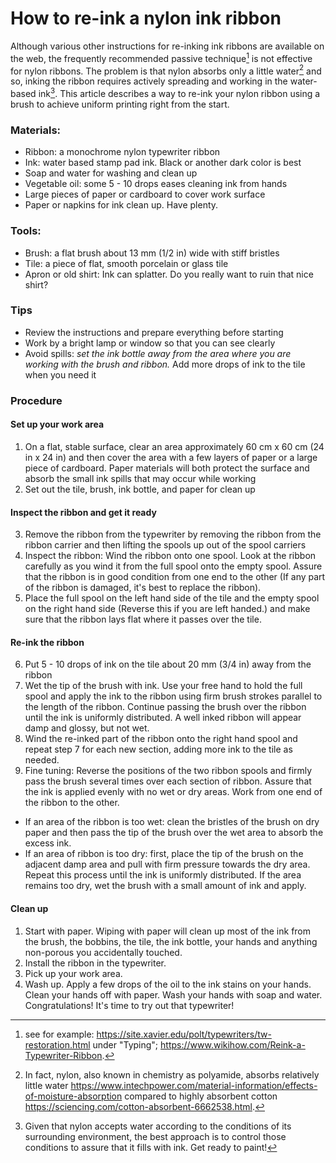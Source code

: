 # How to re-ink a nylon ink ribbon  

Although various other instructions for re-inking ink ribbons are available on the web, the frequently recommended passive technique[^1] is not effective for nylon ribbons. The problem is that nylon absorbs only a little water[^2] and so, inking the ribbon requires actively spreading and working in the water-based ink[^3]. This article describes a way to re-ink your nylon ribbon using a brush to achieve uniform printing right from the start.  

### Materials:  

* Ribbon: a monochrome nylon typewriter ribbon  
* Ink: water based stamp pad ink. Black or another dark color is best  
* Soap and water for washing and clean up  
* Vegetable oil: some 5 - 10 drops eases cleaning ink from hands  
* Large pieces of paper or cardboard to cover work surface  
* Paper or napkins for ink clean up. Have plenty.  

### Tools:  

* Brush: a flat brush about 13 mm (1/2 in) wide with stiff bristles  
* Tile: a piece of flat, smooth porcelain or glass tile  
* Apron or old shirt: Ink can splatter. Do you really want to ruin that nice shirt?

### Tips  

* Review the instructions and prepare everything before starting  
* Work by a bright lamp or window so that you can see clearly  
* Avoid spills: *set the ink bottle away from the area where you are working with the brush and ribbon.* Add more drops of ink to the tile when you need it  

### Procedure  

#### Set up your work area  

1. On a flat, stable surface, clear an area approximately 60 cm x 60 cm (24 in x 24 in) and then cover the area with a few layers of paper or a large piece of cardboard. Paper materials will both protect the surface and absorb  the small ink spills that may occur while working  
2. Set out the tile, brush, ink bottle, and paper for clean up  

#### Inspect the ribbon and get it ready  

3. Remove the ribbon from the typewriter by removing the ribbon from the ribbon carrier and then lifting the spools up out of the spool carriers  
4. Inspect the ribbon: Wind the ribbon onto one spool. Look at the ribbon carefully as you wind it from the full spool onto the empty spool. Assure that the ribbon is in good condition from one end to the other (If any part of the ribbon is damaged, it's best to replace the ribbon).  
5. Place the full spool on the left hand side of the tile and the empty spool on the right hand side (Reverse this if you are left handed.) and make sure that the ribbon lays flat where it passes over the tile.  

#### Re-ink the ribbon  

6. Put 5 - 10 drops of ink on the tile about 20 mm (3/4 in) away from the ribbon  
7. Wet the tip of the brush with ink. Use your free hand to hold the full spool and apply the ink to the ribbon using firm brush strokes parallel to the length of the ribbon. Continue passing the brush over the ribbon until the ink is uniformly distributed. A well inked ribbon will appear damp and glossy, but not wet.  
8. Wind the re-inked part of the ribbon onto the right hand spool and repeat step 7 for each new section, adding more ink to the tile as needed.  
9. Fine tuning: Reverse the positions of the two ribbon spools and firmly pass the brush several times over each section of ribbon. Assure that the ink is applied evenly with no wet or dry areas. Work from one end of the ribbon to the other.  

* If an area of the ribbon is too wet: clean the bristles of the brush on dry paper and then pass the tip of the brush over the wet area to absorb the excess ink.  
* If an area of ribbon is too dry: first, place the tip of the brush on the adjacent damp area and pull with firm pressure towards the dry area. Repeat this process until the ink is uniformly distributed. If the area remains too dry, wet the brush with a small amount of ink and apply.  

#### Clean up  

1. Start with paper. Wiping with paper will clean up most of the ink from the brush, the bobbins, the tile, the ink bottle, your hands and anything non-porous you accidentally touched.  
2. Install the ribbon in the typewriter.  
3. Pick up your work area.  
4. Wash up. Apply a few drops of the oil to the ink stains on your hands.
Clean your hands off with paper. Wash your hands with soap and water. Congratulations! It's time to try out that typewriter!  


[^1]: see for example: <https://site.xavier.edu/polt/typewriters/tw-restoration.html> under "Typing"; <https://www.wikihow.com/Reink-a-Typewriter-Ribbon>.
[^2]: In fact, nylon, also known in chemistry as polyamide, absorbs relatively little water <https://www.intechpower.com/material-information/effects-of-moisture-absorption> compared to highly absorbent cotton <https://sciencing.com/cotton-absorbent-6662538.html>.  
[^3]: Given that nylon accepts water according to the conditions of its surrounding environment, the best approach is to control those conditions to assure that it fills with ink. Get ready to paint!  

<!-- [[cinta-recarga.md]] -->  
<!-- [[typewriter.md]] -->  
<!-- [[adsorbtion.md]] -->  
<!-- #resource -->  
